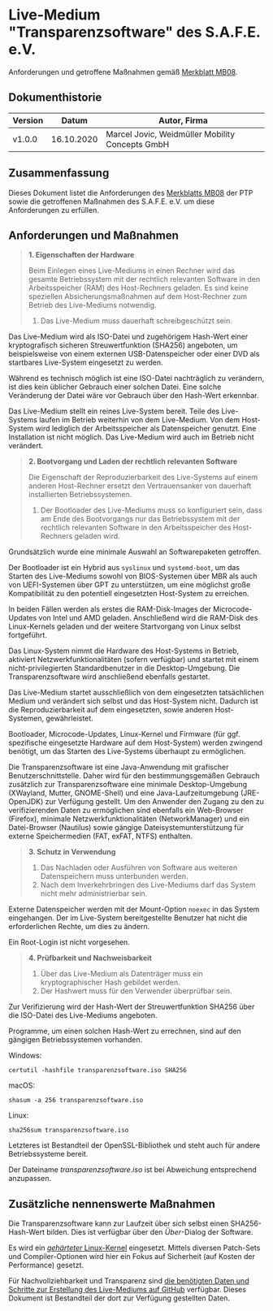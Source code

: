 # Live-Medium "Transparenzsoftware" des S.A.F.E. e.V.

Anforderungen und getroffene Maßnahmen gemäß [Merkblatt MB08][1].

## Dokumenthistorie

Version | Datum | Autor, Firma
---|---|---
v1.0.0 | 16.10.2020 | Marcel Jovic, Weidmüller Mobility Concepts GmbH

## Zusammenfassung

Dieses Dokument listet die Anforderungen des [Merkblatts MB08][1] der PTP sowie die getroffenen Maßnahmen des S.A.F.E. e.V. um diese Anforderungen zu erfüllen.

## Anforderungen und Maßnahmen

> **1. Eigenschaften der Hardware**
>
> Beim Einlegen eines Live-Mediums in einen Rechner wird das gesamte Betriebssystem mit der rechtlich relevanten Software in den Arbeitsspeicher (RAM) des Host-Rechners geladen. Es sind keine speziellen Absicherungsmaßnahmen auf dem Host-Rechner zum Betrieb des Live-Mediums notwendig.
> 1. Das Live-Medium muss dauerhaft schreibgeschützt sein. 

Das Live-Medium wird als ISO-Datei und zugehörigem Hash-Wert einer kryptografisch sicheren Streuwertfunktion (SHA256) angeboten, um beispielsweise von einem externen USB-Datenspeicher oder einer DVD als startbares Live-System eingesetzt zu werden.

Während es technisch möglich ist eine ISO-Datei nachträglich zu verändern, ist dies kein üblicher Gebrauch einer solchen Datei. Eine solche Veränderung der Datei wäre vor Gebrauch über den Hash-Wert erkennbar.

Das Live-Medium stellt ein reines Live-System bereit. Teile des Live-Systems laufen im Betrieb weiterhin von dem Live-Medium. Von dem Host-System wird lediglich der Arbeitsspeicher als Datenspeicher genutzt. Eine Installation ist nicht möglich. Das Live-Medium wird auch im Betrieb nicht verändert.

> **2. Bootvorgang und Laden der rechtlich relevanten Software**
>
> Die Eigenschaft der Reproduzierbarkeit des Live-Systems auf einem anderen Host-Rechner ersetzt den Vertrauensanker von dauerhaft installierten Betriebssystemen.
> 1. Der Bootloader des Live-Mediums muss so konfiguriert sein, dass am Ende des Bootvorgangs nur das Betriebssystem mit der rechtlich relevanten Software in den Arbeitsspeicher des Host-Rechners geladen wird. 

Grundsätzlich wurde eine minimale Auswahl an Softwarepaketen getroffen.

Der Bootloader ist ein Hybrid aus `syslinux` und `systemd-boot`, um das Starten des Live-Mediums sowohl von BIOS-Systemen über MBR als auch von UEFI-Systemen über GPT zu unterstützen, um eine möglichst große Kompatibilität zu den potentiell eingesetzten Host-System zu erreichen.

In beiden Fällen werden als erstes die RAM-Disk-Images der Microcode-Updates von Intel und AMD geladen. Anschließend wird die RAM-Disk des Linux-Kernels geladen und der weitere Startvorgang von Linux selbst fortgeführt.

Das Linux-System nimmt die Hardware des Host-Systems in Betrieb, aktiviert Netzwerkfunktionalitäten (sofern verfügbar) und startet mit einem nicht-privilegierten Standardbenutzer in die Desktop-Umgebung. Die Transparenzsoftware wird anschließend ebenfalls gestartet.

Das Live-Medium startet ausschließlich von dem eingesetzten tatsächlichen Medium und verändert sich selbst und das Host-System nicht. Dadurch ist die Reproduzierbarkeit auf dem eingesetzten, sowie anderen Host-Systemen, gewährleistet. 

Bootloader, Microcode-Updates, Linux-Kernel und Firmware (für ggf. spezifische eingesetzte Hardware auf dem Host-System) werden zwingend benötigt, um das Starten des Live-Systems überhaupt zu ermöglichen.

Die Transparenzsoftware ist eine Java-Anwendung mit grafischer Benutzerschnittstelle. Daher wird für den bestimmungsgemäßen Gebrauch zusätzlich zur Transparenzsoftware eine minimale Desktop-Umgebung (XWayland, Mutter, GNOME-Shell) und eine Java-Laufzeitumgebung (JRE-OpenJDK) zur Verfügung gestellt. Um den Anwender den Zugang zu den zu verifizierenden Daten zu ermöglichen sind ebenfalls ein Web-Browser (Firefox), minimale Netzwerkfunktionalitäten (NetworkManager) und ein Datei-Browser (Nautilus) sowie gängige Dateisystemunterstützung für externe Speichermedien (FAT, exFAT, NTFS) enthalten.

> **3. Schutz in Verwendung**
>
> 1. Das Nachladen oder Ausführen von Software aus weiteren Datenspeichern muss unterbunden
werden.
> 2. Nach dem Inverkehrbringen des Live-Mediums darf das System nicht mehr administrierbar
sein.

Externe Datenspeicher werden mit der Mount-Option `noexec` in das System eingehangen. Der im Live-System bereitgestellte Benutzer hat nicht die erforderlichen Rechte, um dies zu ändern.

Ein Root-Login ist nicht vorgesehen.

> **4. Prüfbarkeit und Nachweisbarkeit**
> 1. Über das Live-Medium als Datenträger muss ein kryptographischer Hash gebildet werden.
> 2. Der Hashwert muss für den Verwender überprüfbar sein.

Zur Verifizierung wird der Hash-Wert der Streuwertfunktion SHA256 über die ISO-Datei des Live-Mediums angeboten.

Programme, um einen solchen Hash-Wert zu errechnen, sind auf den gängigen Betriebssystemen vorhanden.

Windows:

```
certutil -hashfile transparenzsoftware.iso SHA256
```

macOS:

```
shasum -a 256 transparenzsoftware.iso
```

Linux:

```
sha256sum transparenzsoftware.iso
```

Letzteres ist Bestandteil der OpenSSL-Bibliothek und steht auch für andere Betriebssysteme bereit.

Der Dateiname _transparenzsoftware.iso_ ist bei Abweichung entsprechend anzupassen.

## Zusätzliche nennenswerte Maßnahmen

Die Transparenzsoftware kann zur Laufzeit über sich selbst einen SHA256-Hash-Wert bilden. Dies ist verfügbar über den _Über_-Dialog der Software.

Es wird ein [_gehärteter_ Linux-Kernel][2] eingesetzt. Mittels diversen Patch-Sets und Compiler-Optionen wird hier ein Fokus auf Sicherheit (auf Kosten der Performance) gesetzt.

Für Nachvollziehbarkeit und Transparenz sind [die benötigten Daten und Schritte zur Erstellung des Live-Mediums auf GitHub][3] verfügbar. Dieses Dokument ist Bestandteil der dort zur Verfügung gestellten Daten.

[1]: https://www.ptb.de/cms/fileadmin/internet/fachabteilungen/abteilung_8/8.5_metrologische_informationstechnik/8.51/PTB-8.51-MB05-BS-DE-V07.pdf
[2]: https://github.com/anthraxx/linux-hardened
[3]: https://github.com/safe-ev/live-media
